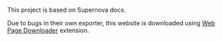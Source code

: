 This project is based on Supernova docs.

Due to bugs in their own exporter, this website is downloaded using 
[Web Page Downloader](https://chromewebstore.google.com/detail/web-page-downloader/aeojmgngnebhbjpncamiplkimkbnmpmk) 
extension.
